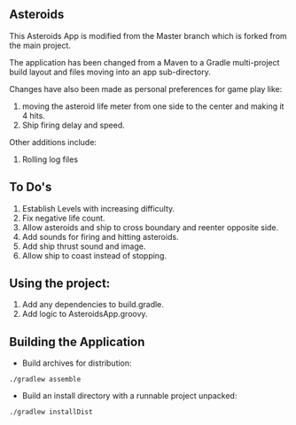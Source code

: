 Asteroids 
--------------------------------------------

This Asteroids App is modified from the Master branch which is forked from the main project.

The application has been changed from a Maven to a Gradle multi-project build layout and files moving into an app sub-directory.

Changes have also been made as personal preferences for game play like: 
1. moving the asteroid life meter from one side to the center and making it 4 hits.
2. Ship firing delay and speed.

Other additions include:
1. Rolling log files

## To Do's
1. Establish Levels with increasing difficulty.
2. Fix negative life count.
3. Allow asteroids and ship to cross boundary and reenter opposite side.
4. Add sounds for firing and hitting asteroids.
5. Add ship thrust sound and image.
6. Allow ship to coast instead of stopping.


## Using the project: 
1. Add any dependencies to build.gradle.
2. Add logic to AsteroidsApp.groovy.

## Building the Application
- Build archives for distribution:
```
./gradlew assemble
```
- Build an install directory with a runnable project unpacked:
```
./gradlew installDist
```
